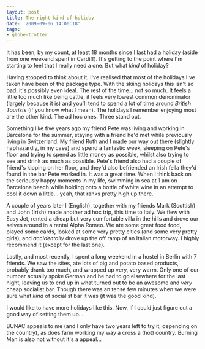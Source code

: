 ```yaml
---
layout: post
title: The right kind of holiday
date: '2009-09-06 14:00:18'
tags:
- globe-trotter
---
```


It has been, by my count, at least 18 months since I last had a holiday (aside from one weekend spent in Cardiff). It's getting to the point where I'm starting to feel that I really need a one. But what _kind_ of holiday?  

Having stopped to think about it, I've realised that most of the holidays I've taken have been of the package type. With the skiing holidays this isn't so bad, it's possibly even ideal. The rest of the time... not so much. It feels a little too much like being cattle, it feels very lowest common denominator (largely because it is) and you'll tend to spend a lot of time around _British Tourists_ (if you know what I mean). The holidays I remember enjoying most are the other kind. The ad hoc ones. Three stand out.

<!-- More -->

Something like five years ago my friend Pete was living and working in Barcelona for the summer, staying with a friend he'd met while previously living in Switzerland. My friend Ruth and I made our way out there (slightly haphazardly, in my case) and spend a fantastic week, sleeping on Pete's floor and trying to spend as little money as possible, whilst also trying to see and drink as much as possible. Pete's friend also had a couple of friend's kipping on her floor, and they'd also befriended an Irish fella they'd found in the bar Pete worked in. It was a great time. When I think back on the seriously happy moments in my life, swimming in sea at 1 am on Barcelona beach while holding onto a bottle of white wine in an attempt to cool it down a little... yeah, that ranks pretty high up there.  

A couple of years later I (English), together with my friends Mark (Scottish) and John (Irish) made another ad hoc trip, this time to Italy. We flew with Easy Jet, rented a cheap but very comfortable villa in the hills and drove our selves around in a rental Alpha Romeo. We ate some great food food, played some cards, looked at some very pretty cities (and some very pretty girls), and _accidentally_ drove up the off ramp of an Italian motorway. I highly recommend it (except for the last one).  

Lastly, and most recently, I spent a long weekend in a hostel in Berlin with 7 friends. We saw the sites, ate lots of pig and potato based products, probably drank too much, and wrapped up very, very warm. Only one of our number actually spoke German and he had to go elsewhere for the last night, leaving us to end up in what turned out to be an awesome and _very_ cheap socialist bar. Though there was an tense few minutes when we were sure what _kind_ of socialist bar it was (it was the good kind).  

I would like to have more holidays like this. Now, if I could just figure out a good way of setting them up...  

BUNAC appeals to me (and I only have two years left to try it, depending on the country), as does farm working my way a cross a (hot) country. Burning Man is also not without it's a appeal...

